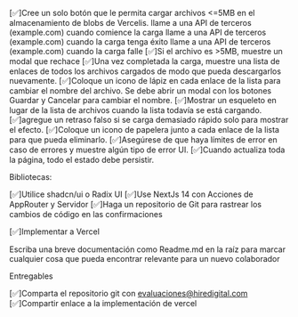 [✅]Cree un solo botón que le permita cargar archivos <=5MB en el almacenamiento de blobs de Vercelis.
llame a una API de terceros (example.com) cuando comience la carga
llame a una API de terceros (example.com) cuando la carga tenga éxito
llame a una API de terceros (example.com) cuando la carga falle
[✅]Si el archivo es >5MB, muestre un modal que rechace
[✅]Una vez completada la carga, muestre una lista de enlaces de todos los archivos cargados de modo que pueda descargarlos nuevamente.
[✅]Coloque un icono de lápiz en cada enlace de la lista para cambiar el nombre del archivo. Se debe abrir un modal con los botones Guardar y Cancelar para cambiar el nombre.
[✅]Mostrar un esqueleto en lugar de la lista de archivos cuando la lista todavía se está cargando.
[✅]agregue un retraso falso si se carga demasiado rápido solo para mostrar el efecto.
[✅]Coloque un icono de papelera junto a cada enlace de la lista para que pueda eliminarlo.
[✅]Asegúrese de que haya límites de error en caso de errores y muestre algún tipo de error UI.
[✅]Cuando actualiza toda la página, todo el estado debe persistir.

Bibliotecas:

[✅]Utilice shadcn/ui o Radix UI
[✅]Use NextJs 14 con Acciones de AppRouter y Servidor
[✅]Haga un repositorio de Git para rastrear los cambios de código en las confirmaciones

[✅]Implementar a Vercel

Escriba una breve documentación como Readme.md en la raíz para marcar cualquier cosa que pueda encontrar relevante para un nuevo colaborador

Entregables

[✅]Comparta el repositorio git con evaluaciones@hiredigital.com
[✅]Compartir enlace a la implementación de vercel